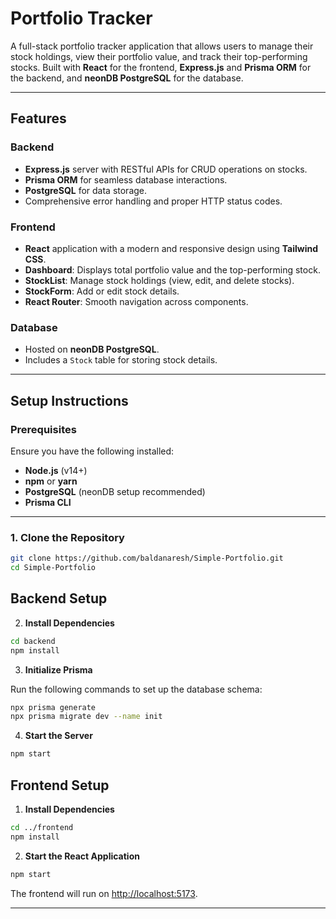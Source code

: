 # Portfolio Tracker

A full-stack portfolio tracker application that allows users to manage their stock holdings, view their portfolio value, and track their top-performing stocks. Built with **React** for the frontend, **Express.js** and **Prisma ORM** for the backend, and **neonDB PostgreSQL** for the database.

---

## Features

### Backend
- **Express.js** server with RESTful APIs for CRUD operations on stocks.
- **Prisma ORM** for seamless database interactions.
- **PostgreSQL** for data storage.
- Comprehensive error handling and proper HTTP status codes.

### Frontend
- **React** application with a modern and responsive design using **Tailwind CSS**.
- **Dashboard**: Displays total portfolio value and the top-performing stock.
- **StockList**: Manage stock holdings (view, edit, and delete stocks).
- **StockForm**: Add or edit stock details.
- **React Router**: Smooth navigation across components.

### Database
- Hosted on **neonDB PostgreSQL**.
- Includes a `Stock` table for storing stock details.

---

## Setup Instructions

### Prerequisites
Ensure you have the following installed:
- **Node.js** (v14+)
- **npm** or **yarn**
- **PostgreSQL** (neonDB setup recommended)
- **Prisma CLI**

---

### 1. Clone the Repository
```bash
git clone https://github.com/baldanaresh/Simple-Portfolio.git
cd Simple-Portfolio
```
## Backend Setup

2. **Install Dependencies**

```bash
cd backend
npm install
```
3. **Initialize Prisma**

Run the following commands to set up the database schema:

```bash
npx prisma generate
npx prisma migrate dev --name init
```

4. **Start the Server**

```bash
npm start
```
## Frontend Setup

1. **Install Dependencies**

```bash
cd ../frontend
npm install
```

2. **Start the React Application**

```bash
npm start
```

The frontend will run on [http://localhost:5173](http://localhost:5173).

---

